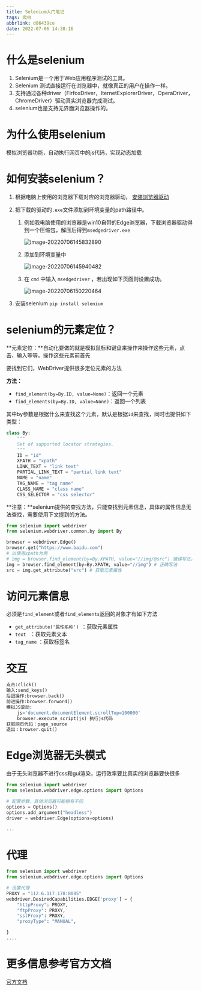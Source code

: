 ```yaml
---
title: Selenium入门笔记
tags: 爬虫
abbrlink: d86439ce
date: 2022-07-06 14:38:16
---
```



# 什么是selenium

1. Selenium是一个用于Web应用程序测试的工具。 
2. Selenium 测试直接运行在浏览器中，就像真正的用户在操作一样。 
3. 支持通过各种driver（FirfoxDriver，IternetExplorerDriver，OperaDriver，ChromeDriver）驱动真实浏览器完成测试。 
4. selenium也是支持无界面浏览器操作的。 

# 为什么使用selenium

模拟浏览器功能，自动执行网页中的js代码，实现动态加载

# 如何安装selenium？

1. 根据电脑上使用的浏览器下载对应的浏览器驱动， [安装浏览器驱动 ](https://www.selenium.dev/zh-cn/documentation/webdriver/getting_started/install_drivers/)

2. 把下载的驱动的`.exe`文件添加到环境变量的path路径中。
   
   1. 例如我电脑使用的浏览器是win10自带的Edge浏览器，下载浏览器驱动得到一个压缩包，解压后得到`msedgedriver.exe`
      
      ![image-20220706145832890](https://halo-1257208482.image.myqcloud.com/202207080922592.png!webp)
   
   2. 添加到环境变量中
      
      ![image-20220706145940482](https://halo-1257208482.image.myqcloud.com/202207080922594.png!webp)
   
   3. 在 `cmd` 中输入 `msedgedriver` ，若出现如下页面则设置成功。
      
      ![image-20220706150220464](https://halo-1257208482.image.myqcloud.com/202207080922595.png!webp)

3. 安装selenium `pip install selenium`

# selenium的元素定位？

**元素定位：**自动化要做的就是模拟鼠标和键盘来操作来操作这些元素，点击、输入等等。操作这些元素前首先 

要找到它们，WebDriver提供很多定位元素的方法 

**方法：**

- `find_element(by=By.ID, value=None)`：返回一个元素
- `find_elements(by=By.ID, value=None)`：返回一个列表

其中by参数是根据什么来查找这个元素，默认是根据`id`来查找，同时也提供如下类型：

```python
class By:
    """
    Set of supported locator strategies.
    """
    ID = "id"
    XPATH = "xpath"
    LINK_TEXT = "link text"
    PARTIAL_LINK_TEXT = "partial link text"
    NAME = "name"
    TAG_NAME = "tag name"
    CLASS_NAME = "class name"
    CSS_SELECTOR = "css selector"
```

**注意：**selenium提供的查找方法，只能查找到元素信息，具体的属性信息无法查找，需要使用下文提到的方法。

```python
from selenium import webdriver
from selenium.webdriver.common.by import By

browser = webdriver.Edge()
browser.get("https://www.baidu.com")
# 以使用xpath为例
# img = browser.find_element(by=By.XPATH, value="//img/@src") 错误写法，无法获取元素属性
img = browser.find_element(by=By.XPATH, value="//img") # 正确写法
src = img.get_attribute("src") # 获取元素属性
```

# 访问元素信息

必须是`find_element`或者`find_elements`返回的对象才有如下方法

- `get_attribute('属性名称') `：获取元素属性 
- `text ` ：获取元素文本 
- `tag_name` ：获取标签名 

# 交互

```python
点击:click() 
输入:send_keys() 
后退操作:browser.back() 
前进操作:browser.forword() 
模拟JS滚动: 
    js='document.documentElement.scrollTop=100000'
    browser.execute_script(js) 执行js代码 
获取网页代码：page_source
退出：browser.quit()
```

# Edge浏览器无头模式

由于无头浏览器不进行css和gui渲染，运行效率要比真实的浏览器要快很多 

```python
from selenium import webdriver
from selenium.webdriver.edge.options import Options

# 配置参数，其他浏览器可能稍有不同
options = Options()
options.add_argument("headless")
driver = webdriver.Edge(options=options)

...
```

# 代理

```python
from selenium import webdriver
from selenium.webdriver.edge.options import Options

# 设置代理
PROXY = "112.6.117.178:8085"
webdriver.DesiredCapabilities.EDGE['proxy'] = {
    "httpProxy": PROXY,
    "ftpProxy": PROXY,
    "sslProxy": PROXY,
    "proxyType": "MANUAL",

}
....

```

# 更多信息参考官方文档

[官方文档](https://www.selenium.dev/zh-cn/documentation/)
